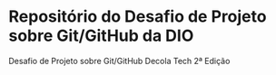 # Repositório do Desafio de Projeto sobre Git/GitHub da DIO
Desafio de Projeto sobre Git/GitHub Decola Tech 2ª Edição
